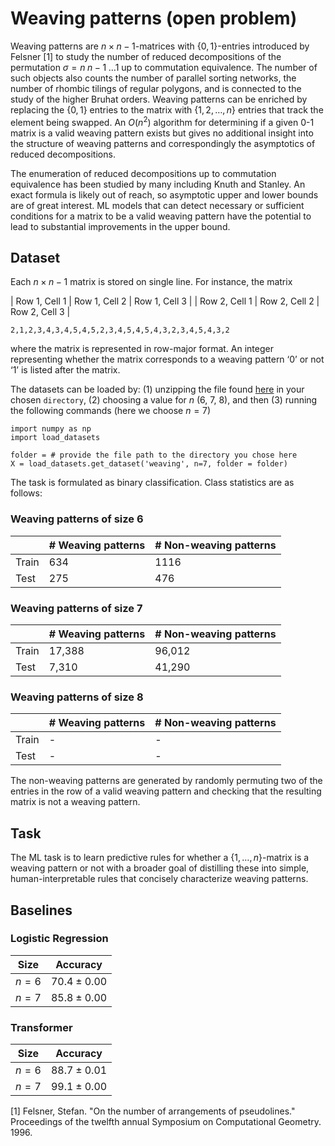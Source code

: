 # Weaving patterns (open problem)

Weaving patterns are $n \times n-1$-matrices with $\{0,1\}$-entries introduced by Felsner \[1\] to study the number of reduced decompositions of the permutation $\sigma = n \; n-1 \; \ldots 1$ up to commutation equivalence. The number of such objects also counts the number of parallel sorting networks, the number of rhombic tilings of regular polygons, and is connected to the study of the higher Bruhat orders. Weaving patterns can be enriched by replacing the $\{0,1\}$ entries to the matrix with $\{1,2,\dots,n\}$ entries that track the element being swapped. An $O(n^2)$ algorithm for determining if a given 0-1 matrix is a valid weaving pattern exists but gives no additional insight into the structure of weaving patterns and correspondingly the asymptotics of reduced decompositions.

The enumeration of reduced decompositions up to commutation equivalence has been studied by many including Knuth and Stanley. An exact formula is likely out of reach, so asymptotic upper and lower bounds are of great interest. ML models that can detect necessary or sufficient conditions for a matrix to be a valid weaving pattern have the potential to lead to substantial improvements in the upper bound.

## Dataset 
Each $n \times n − 1$ matrix is stored on single line. For instance, the matrix

| Row 1, Cell 1 | Row 1, Cell 2 | Row 1, Cell 3 |
| Row 2, Cell 1 | Row 2, Cell 2 | Row 2, Cell 3 |

`2,1,2,3,4,3,4,5,4,5,2,3,4,5,4,5,4,3,2,3,4,5,4,3,2`

where the matrix is represented in row-major format. An integer representing whether the matrix corresponds to a weaving pattern ‘0’ or not ‘1’ is listed after the matrix.

The datasets can be loaded by: (1) unzipping the file found [here](https://drive.google.com/file/d/1HsWuHpTkCOtpyTG2dFH49jzkKIZYwKG8/view?usp=sharing) in your chosen `directory`, (2) choosing a value for $n$ (6, 7, 8), and then (3) running the following commands (here we choose $n = 7$)

```
import numpy as np
import load_datasets 

folder = # provide the file path to the directory you chose here
X = load_datasets.get_dataset('weaving', n=7, folder = folder)
```

The task is formulated as binary classification. Class statistics are as follows:

### Weaving patterns of size $6$
|| # Weaving patterns | # Non-weaving patterns | 
|----------|----------|-----------|
| Train | 634 | 1116 |
| Test  | 275 | 476 |

### Weaving patterns of size $7$
|| # Weaving patterns | # Non-weaving patterns | 
|----------|----------|-----------|
| Train | 17,388 | 96,012 |
| Test  | 7,310 | 41,290 |

### Weaving patterns of size $8$
|| # Weaving patterns | # Non-weaving patterns | 
|----------|----------|-----------|
| Train | - | - |
| Test  | - | - |

The non-weaving patterns are generated by randomly permuting two of the entries in the row of a valid weaving pattern and checking that the resulting matrix is not a weaving pattern.

## Task
The ML task is to learn predictive rules for whether a $\{1,\dots,n\}$-matrix is a weaving pattern or not with a broader goal of distilling these into simple, human-interpretable rules that concisely characterize weaving patterns.

## Baselines

### Logistic Regression

| Size | Accuracy | 
|----------|----------|
| $n= 6$ | $70.4 \pm 0.00$ |
| $n= 7$  | $85.8 \pm 0.00$ |

### Transformer

| Size | Accuracy | 
|----------|----------|
| $n= 6$ | $88.7 \pm 0.01$ |
| $n= 7$  | $99.1 \pm 0.00$ |

\[1\] Felsner, Stefan. "On the number of arrangements of pseudolines." Proceedings of the twelfth annual Symposium on Computational Geometry. 1996.
